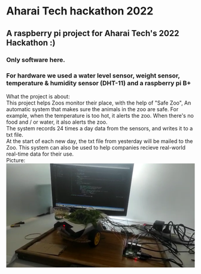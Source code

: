 # Aharai Tech hackathon 2022
## A raspberry pi project for Aharai Tech's 2022 Hackathon :)
### Only software here.
### For hardware we used a water level sensor, weight sensor, temperature & humidity sensor (DHT-11) and a raspberry pi B+

What the project is about:  
This project helps Zoos monitor their place, with the help of "Safe Zoo",
An automatic system that makes sure the animals in the zoo are safe.
For example, when the temperature is too hot, it alerts the zoo.
When there's no food and / or water, it also alerts the zoo.  
The system records 24 times a day data from the sensors, and writes it to a txt file.  
At the start of each new day, the txt file from yesterday will be mailed to the Zoo.
This system can also be used to help companies recieve real-world real-time data for their use.  
Picture:  
![Happy Christmas](Picture.png)
